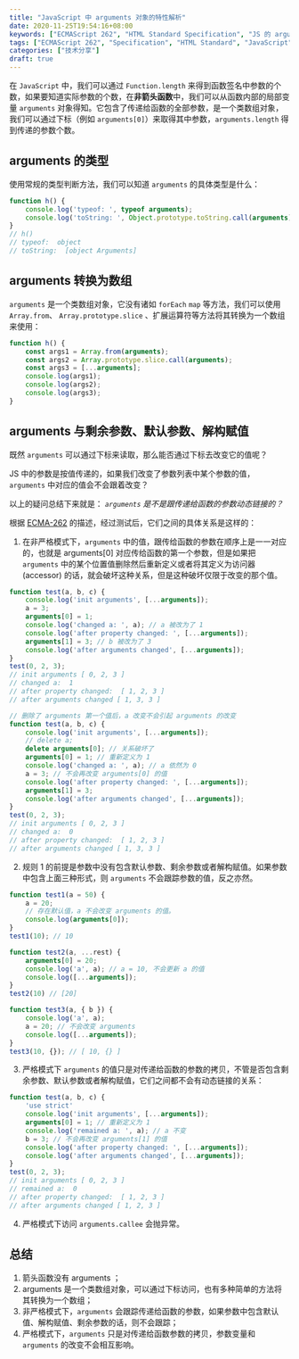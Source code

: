 ```yaml
---
title: "JavaScript 中 arguments 对象的特性解析"
date: 2020-11-25T19:54:16+08:00
keywords: ["ECMAScript 262", "HTML Standard Specification", "JS 的 arguments 对象", "JavaScript arguments", "internals"]
tags: ["ECMAScript 262", "Specification", "HTML Standard", "JavaScript", "internals"]
categories: ["技术分享"]
draft: true
---
```


在 `JavaScript` 中，我们可以通过 `Function.length` 来得到函数签名中参数的个数，如果要知道实际参数的个数，在**非箭头函数**中，我们可以从函数内部的局部变量 `arguments` 对象得知。它包含了传递给函数的全部参数，是一个类数组对象，我们可以通过下标（例如 `arguments[0]`）来取得其中参数，`arguments.length` 得到传递的参数个数。

## arguments 的类型

使用常规的类型判断方法，我们可以知道 `arguments` 的具体类型是什么：

```js
function h() {
    console.log('typeof: ', typeof arguments);
    console.log('toString: ', Object.prototype.toString.call(arguments));
}
// h()
// typeof:  object
// toString:  [object Arguments]
```

## arguments 转换为数组

`arguments`  是一个类数组对象，它没有诸如 `forEach`  `map` 等方法，我们可以使用 `Array.from`、 `Array.prototype.slice` 、扩展运算符等方法将其转换为一个数组来使用：

```javascript
function h() {
    const args1 = Array.from(arguments);
    const args2 = Array.prototype.slice.call(arguments);
    const args3 = [...arguments];
    console.log(args1);
    console.log(args2);
    console.log(args3);
}
```

## arguments 与剩余参数、默认参数、解构赋值

既然 `arguments` 可以通过下标来读取，那么能否通过下标去改变它的值呢？

JS 中的参数是按值传递的，如果我们改变了参数列表中某个参数的值，`arguments` 中对应的值会不会跟着改变？

以上的疑问总结下来就是： _`arguments` 是不是跟传递给函数的参数动态链接的？_

根据 [ECMA-262](https://www.ecma-international.org/ecma-262/6.0/#sec-arguments-exotic-objects) 的描述，经过测试后，它们之间的具体关系是这样的：

1. 在非严格模式下，`arguments` 中的值，跟传给函数的参数在顺序上是一一对应的，也就是 arguments[0] 对应传给函数的第一个参数，但是如果把 `arguments` 中的某个位置值删除然后重新定义或者将其定义为访问器 (accessor) 的话，就会破坏这种关系，但是这种破坏仅限于改变的那个值。


```javascript	
function test(a, b, c) {
    console.log('init arguments', [...arguments]);
    a = 3;
    arguments[0] = 1;
    console.log('changed a: ', a); // a 被改为了 1
    console.log('after property changed: ', [...arguments]);
    arguments[1] = 3; // b 被改为了 3
    console.log('after arguments changed', [...arguments]);
}
test(0, 2, 3);
// init arguments [ 0, 2, 3 ]
// changed a:  1
// after property changed:  [ 1, 2, 3 ]
// after arguments changed [ 1, 3, 3 ]

// 删除了 arguments 第一个值后，a 改变不会引起 arguments 的改变
function test(a, b, c) {
    console.log('init arguments', [...arguments]);
    // delete a;
    delete arguments[0]; // 关系破坏了
    arguments[0] = 1; // 重新定义为 1
    console.log('changed a: ', a); // a 依然为 0
    a = 3; // 不会再改变 arguments[0] 的值
    console.log('after property changed: ', [...arguments]);
    arguments[1] = 3;
    console.log('after arguments changed', [...arguments]);
}
test(0, 2, 3);
// init arguments [ 0, 2, 3 ]
// changed a:  0
// after property changed:  [ 1, 2, 3 ]
// after arguments changed [ 1, 3, 3 ]
```

2. 规则 1 的前提是参数中没有包含默认参数、剩余参数或者解构赋值。如果参数中包含上面三种形式，则 `arguments` 不会跟踪参数的值，反之亦然。


```javascript
function test1(a = 50) {
    a = 20;
    // 存在默认值，a 不会改变 arguments 的值。
    console.log(arguments[0]); 
}
test1(10); // 10

function test2(a, ...rest) {
    arguments[0] = 20;
    console.log('a', a); // a = 10, 不会更新 a 的值
    console.log([...arguments]);
}
test2(10) // [20]

function test3(a, { b }) {
    console.log('a', a);
    a = 20; // 不会改变 arguments
    console.log([...arguments]);
}
test3(10, {}); // [ 10, {} ]

```

3. 严格模式下 `arguments` 的值只是对传递给函数的参数的拷贝，不管是否包含剩余参数、默认参数或者解构赋值，它们之间都不会有动态链接的关系：


```js
function test(a, b, c) {
    'use strict'
    console.log('init arguments', [...arguments]);
    arguments[0] = 1; // 重新定义为 1
    console.log('remained a: ', a); // a 不变
    b = 3; // 不会再改变 arguments[1] 的值
    console.log('after property changed: ', [...arguments]);
    console.log('after arguments changed', [...arguments]);
}
test(0, 2, 3);
// init arguments [ 0, 2, 3 ]
// remained a:  0
// after property changed:  [ 1, 2, 3 ]
// after arguments changed [ 1, 2, 3 ]
```

4.  严格模式下访问 `arguments.callee` 会抛异常。



## 总结

1. 箭头函数没有 arguments ；
2. arguments 是一个类数组对象，可以通过下标访问，也有多种简单的方法将其转换为一个数组；
3. 非严格模式下，`arguments` 会跟踪传递给函数的参数，如果参数中包含默认值、解构赋值、剩余参数的话，则不会跟踪；
4. 严格模式下，`arguments` 只是对传递给函数参数的拷贝，参数变量和 `arguments` 的改变不会相互影响。